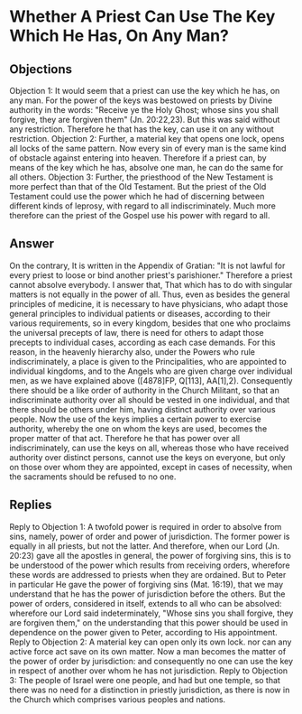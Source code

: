 # Whether A Priest Can Use The Key Which He Has, On Any Man?
## Objections
Objection 1: It would seem that a priest can use the key which he has, on any man. For the power of the keys was bestowed on priests by Divine authority in the words: "Receive ye the Holy Ghost; whose sins you shall forgive, they are forgiven them" (Jn. 20:22,23). But this was said without any restriction. Therefore he that has the key, can use it on any without restriction.
Objection 2: Further, a material key that opens one lock, opens all locks of the same pattern. Now every sin of every man is the same kind of obstacle against entering into heaven. Therefore if a priest can, by means of the key which he has, absolve one man, he can do the same for all others.
Objection 3: Further, the priesthood of the New Testament is more perfect than that of the Old Testament. But the priest of the Old Testament could use the power which he had of discerning between different kinds of leprosy, with regard to all indiscriminately. Much more therefore can the priest of the Gospel use his power with regard to all.
## Answer
On the contrary, It is written in the Appendix of Gratian: "It is not lawful for every priest to loose or bind another priest's parishioner." Therefore a priest cannot absolve everybody.
I answer that, That which has to do with singular matters is not equally in the power of all. Thus, even as besides the general principles of medicine, it is necessary to have physicians, who adapt those general principles to individual patients or diseases, according to their various requirements, so in every kingdom, besides that one who proclaims the universal precepts of law, there is need for others to adapt those precepts to individual cases, according as each case demands. For this reason, in the heavenly hierarchy also, under the Powers who rule indiscriminately, a place is given to the Principalities, who are appointed to individual kingdoms, and to the Angels who are given charge over individual men, as we have explained above ([4878]FP, Q[113], AA[1],2). Consequently there should be a like order of authority in the Church Militant, so that an indiscriminate authority over all should be vested in one individual, and that there should be others under him, having distinct authority over various people. Now the use of the keys implies a certain power to exercise authority, whereby the one on whom the keys are used, becomes the proper matter of that act. Therefore he that has power over all indiscriminately, can use the keys on all, whereas those who have received authority over distinct persons, cannot use the keys on everyone, but only on those over whom they are appointed, except in cases of necessity, when the sacraments should be refused to no one.
## Replies
Reply to Objection 1: A twofold power is required in order to absolve from sins, namely, power of order and power of jurisdiction. The former power is equally in all priests, but not the latter. And therefore, when our Lord (Jn. 20:23) gave all the apostles in general, the power of forgiving sins, this is to be understood of the power which results from receiving orders, wherefore these words are addressed to priests when they are ordained. But to Peter in particular He gave the power of forgiving sins (Mat. 16:19), that we may understand that he has the power of jurisdiction before the others. But the power of orders, considered in itself, extends to all who can be absolved: wherefore our Lord said indeterminately, "Whose sins you shall forgive, they are forgiven them," on the understanding that this power should be used in dependence on the power given to Peter, according to His appointment.
Reply to Objection 2: A material key can open only its own lock. nor can any active force act save on its own matter. Now a man becomes the matter of the power of order by jurisdiction: and consequently no one can use the key in respect of another over whom he has not jurisdiction.
Reply to Objection 3: The people of Israel were one people, and had but one temple, so that there was no need for a distinction in priestly jurisdiction, as there is now in the Church which comprises various peoples and nations.